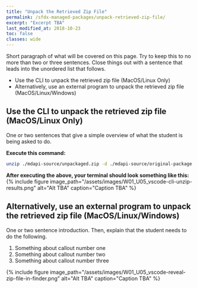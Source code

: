 ```yaml
---
title: "Unpack the Retrieved Zip File"
permalink: /sfdx-managed-packages/unpack-retrieved-zip-file/
excerpt: "Excerpt TBA"
last_modified_at: 2018-10-23
toc: false
classes: wide
---
```


Short paragraph of what will be covered on this page.  Try to keep this to no more than two or three sentences. Close things out with a sentence that leads into the unordered list that follows.

* Use the CLI to unpack the retrieved zip file (MacOS/Linux Only)
* Alternatively, use an external program to unpack the retrieved zip file (MacOS/Linux/Windows)

## Use the CLI to unpack the retrieved zip file (MacOS/Linux Only)
One or two sentences that give a simple overview of what the student is being asked to do.

**Execute this command:**
```bash
unzip ./mdapi-source/unpackaged.zip -d ./mdapi-source/original-package
```

**After executing the above, your terminal should look something like this:**
{% include figure image_path="/assets/images/W01_U05_vscode-cli-unzip-results.png" alt="Alt TBA" caption="Caption TBA" %}


## Alternatively, use an external program to unpack the retrieved zip file (MacOS/Linux/Windows)
One or two sentence introduction. Then, explain that the student needs to do the following.

1. Something about callout number one
2. Something about callout number two
3. Something about callout number three

{% include figure image_path="/assets/images/W01_U05_vscode-reveal-zip-file-in-finder.png" alt="Alt TBA" caption="Caption TBA" %}

